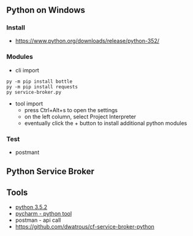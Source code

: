 
# 
## Python on Windows
### Install
- https://www.python.org/downloads/release/python-352/

### Modules
- cli import
```
py -m pip install bottle
py -m pip install requests
py service-broker.py
```
- tool import
  - press Ctrl+Alt+s to open the settings
  - on the left column, select Project Interpreter
  - eventually click the + button to install additional python modules

### Test
- postmant

## Python Service Broker


## Tools
- [python 3.5.2](https://www.python.org/downloads/release/python-352/)
- [pycharm - python tool](https://www.jetbrains.com/pycharm/)
- postman - api call
- https://github.com/dwatrous/cf-service-broker-python
